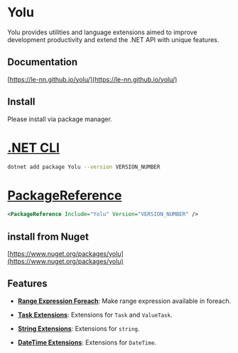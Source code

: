 # Yolu

Yolu provides utilities and language extensions aimed to improve development productivity
and extend the .NET API with unique features. 

## Documentation

[https://le-nn.github.io/yolu/](https://le-nn.github.io/yolu/)

## Install

Please install via package manager.

# [.NET CLI](#tab/tabid-1)

```bash
dotnet add package Yolu --version VERSION_NUMBER
```

# [PackageReference](#tab/tabid-2)

```xml
<PackageReference Include="Yolu" Version="VERSION_NUMBER" />
```


## install from Nuget

[https://www.nuget.org/packages/yolu](https://www.nuget.org/packages/yolu)

## Features

- **[Range Expression Foreach](#result)**: Make range expression available in foreach.

- **[Task Extensions](#task-extensions)**: Extensions for `Task` and `ValueTask`.
  
- **[String Extensions](#string-extensions)**: Extensions for `string`.
  
- **[DateTime Extensions](#datetime-extensions)**: Extensions for `DateTime`.
